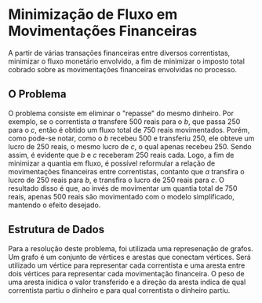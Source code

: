 # Minimização de Fluxo em Movimentações Financeiras

A partir de várias transações financeiras entre diversos correntistas, minimizar o fluxo monetário envolvido, a fim de minimizar o imposto total cobrado sobre as movimentações financeiras envolvidas no processo.

## O Problema

O problema consiste em eliminar o "repasse" do mesmo dinheiro. Por exemplo, se o correntista <i>a</i> transfere 500 reais para o <i>b</i>, que passa 250 para o <i>c</i>, então é obtido um fluxo total de 750 reais movimentados. Porém, como pode-se notar, como o <i>b</i> recebeu 500 e transferiu 250, ele obteve um lucro de 250 reais, o mesmo lucro de <i>c</i>, o qual apenas recebeu 250. Sendo assim, é evidente que <i>b</i> e <i>c</i> receberam 250 reais cada. Logo, a fim de minimizar a quantia em fluxo, é possível reformular a relação de movimentações financeiras entre correntistas, contanto que <i>a</i> transfira o lucro de 250 reais para <i>b</i>, e transfira o lucro de 250 reais para <i>c</i>. O resultado disso é que, ao invés de movimentar um quantia total de 750 reais, apenas 500 reais são movimentado com o modelo simplificado, mantendo o efeito desejado.

## Estrutura de Dados

Para a resolução deste problema, foi utilizada uma represenação de grafos. Um grafo é um conjunto de vértices e arestas que conectam vértices. Será utilizado um vértice para representar cada correntista e uma aresta entre dois vértices para representar cada movimentação financeira. O peso de uma aresta inidica o valor transferido e a direção da aresta indica de qual correntista partiu o dinheiro e para qual correntista o dinheiro partiu.
